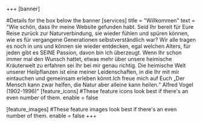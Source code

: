 +++
[banner]

#Details for the box below the banner
[services]
  title = "Willkommen"
  text = "Wie schön, dass Ihr meine Website gefunden habt. Seid Ihr bereit für Eure Reise zurück zur Naturverbindung, sie wieder fühlen und spüren können, wie es für vergangene Generationen selbstverständlich war? Wir alle tragen es noch in uns und können sie wieder entdecken, egal welchen Alters, für jeden gibt es SEINE Passion, davon bin ich überzeugt. Wenn Ihr schon immer mal den Wunsch hattet, etwas mehr über unsere heimische Kräuterwelt zu erfahren sei Ihr bei mir genau richtig. Die heimische Welt unserer Heilpflanzen ist eine meiner Leidenschaften, in die Ihr mit mir eintauchen und gemeinsam erleben könnt.Ich freue mich auf Euch  „Der Mensch kann zwar helfen, die Natur aber alleine kann heilen.“ Alfred Vogel (1902-1996)"
[feature_icons]
  #These feature icons look best if there's an even number of them.
  enable = false

[feature_images]
#These feature images look best if there's an even number of them.
  enable = false
+++
